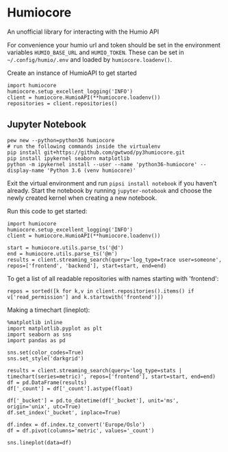 # Humiocore

An unofficial library for interacting with the Humio API

For convenience your humio url and token should be set in the environment variables `HUMIO_BASE_URL` and `HUMIO_TOKEN`. These can be set in `~/.config/humio/.env` and loaded by `humiocore.loadenv()`.

Create an instance of HumioAPI to get started

    import humiocore
    humiocore.setup_excellent_logging('INFO')
    client = humiocore.HumioAPI(**humiocore.loadenv())
    repositories = client.repositories()

## Jupyter Notebook

    pew new --python=python36 humiocore
    # run the following commands inside the virtualenv
    pip install git+https://github.com/gwtwod/py3humiocore.git
    pip install ipykernel seaborn matplotlib
    python -m ipykernel install --user --name 'python36-humiocore' --display-name 'Python 3.6 (venv humiocore)'

Exit the virtual environment and run `pipsi install notebook` if you
haven't already. Start the notebook by running `jupyter-notebook` and choose the
newly created kernel when creating a new notebook.

Run this code to get started:

    import humiocore
    humiocore.setup_excellent_logging('INFO')
    client = humiocore.HumioAPI(**humiocore.loadenv())

    start = humiocore.utils.parse_ts('@d')
    end = humiocore.utils.parse_ts('@m')
    results = client.streaming_search(query='log_type=trace user=someone', repos=['frontend', 'backend'], start=start, end=end)

To get a list of all readable repositories with names starting with 'frontend':

    repos = sorted([k for k,v in client.repositories().items() if v['read_permission'] and k.startswith('frontend')])

Making a timechart (lineplot):

    %matplotlib inline
    import matplotlib.pyplot as plt
    import seaborn as sns
    import pandas as pd

    sns.set(color_codes=True)
    sns.set_style('darkgrid')

    results = client.streaming_search(query='log_type=stats | timechart(series=metric)', repos=['frontend'], start=start, end=end)
    df = pd.DataFrame(results)
    df['_count'] = df['_count'].astype(float)

    df['_bucket'] = pd.to_datetime(df['_bucket'], unit='ms', origin='unix', utc=True)
    df.set_index('_bucket', inplace=True)

    df.index = df.index.tz_convert('Europe/Oslo')
    df = df.pivot(columns='metric', values='_count')

    sns.lineplot(data=df)
